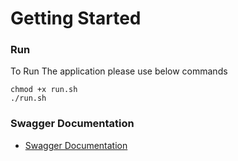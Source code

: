 # Getting Started

### Run

To Run The application please use below commands

```agsl
chmod +x run.sh
./run.sh
```

### Swagger Documentation

* [Swagger Documentation](http://localhost:8080/swagger-ui.html)